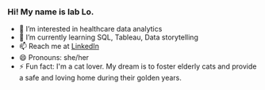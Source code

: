 ### Hi! My name is Iab Lo. 
- 👀 I’m interested in healthcare data analytics
- 🌱 I’m currently learning SQL, Tableau, Data storytelling
- 📫 Reach me at [LinkedIn](https://www.linkedin.com/in/iablo275/)
- 😄 Pronouns: she/her 
- ⚡ Fun fact: I'm a cat lover. My dream is to foster elderly cats and provide a safe and loving home during their golden years.

<!---
iab-lo/iab-lo is a ✨ special ✨ repository because its `README.md` (this file) appears on your GitHub profile.
You can click the Preview link to take a look at your changes.
--->
